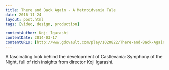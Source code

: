 ```yaml
---
title: There and Back Again - A Metroidvania Tale
date: 2016-11-24
layout: post.html
tags: [video, design, production]

contentAuthor: Koji Igarashi
contentDate: 2014-03-17
contentURLs: [http://www.gdcvault.com/play/1020822/There-and-Back-Again-Koji]
---
```


A fascinating look behind the development of Castlevania: Symphony of the Night, full of rich insights from director Koji Igarashi.
